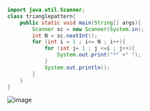 
```java
import java.util.Scanner;
class trianglepattern{
    public static void main(String[] args){
        Scanner sc = new Scanner(System.in);
        int N = sc.nextInt();
        for (int i = 1 ; i<= N ; i++){
            for (int j= 1 ; j <=i ; j++){
                System.out.print("*" +" ");
            }
            System.out.println();
        }
    }
}
```

![image](https://github.com/Mogana004/code.Java/assets/92911280/5d5298d3-e0a1-48ff-99e4-ca06a88ee47f)
